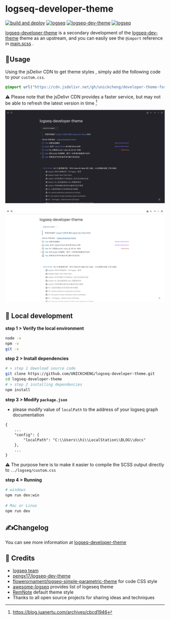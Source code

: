 # logseq-developer-theme

[![build and deploy](https://img.shields.io/github/workflow/status/UNICKCHENG/logseq-developer-theme/build%20and%20deploy/main?label=build)](https://github.com/UNICKCHENG/logseq-developer-theme/actions/workflows/build-and-deploy.yml)
[![logseq](https://img.shields.io/github/v/release/UNICKCHENG/logseq-developer-theme)](https://github.com/UNICKCHENG/logseq-developer-theme/releases)
[![logseq-dev-theme](https://img.shields.io/github/workflow/status/pengx17/logseq-dev-theme/Deploy/main?label=logseq-dev-theme)](https://github.com/pengx17/logseq-dev-theme/actions/workflows/main.yml)
[![logseq](https://img.shields.io/github/v/release/logseq/logseq?label=logseq)](https://github.com/logseq/logseq/releases)

[logseq-developer-theme](https://github.com/UNICKCHENG/logseq-developer-theme) is a secondary development of the [logseq-dev-theme](https://github.com/pengx17/logseq-dev-theme) theme as an upstream, and you can easily see the `@import` reference in [main.scss](scss/main.scss) . 

## 🎉Usage

Using the jsDelivr CDN to get theme styles , simply add the following code to your `custom.css`. 

```css
@import url("https://cdn.jsdelivr.net/gh/unickcheng/developer-theme-for-logseq@release/custom.css");
```
⚠️ Please note that the jsDelivr CDN provides a faster service, but may not be able to refresh the latest version in time [^1]

![](assets/Pasted%20image%2020221210144603.png)

![](assets/Pasted%20image%2020221210144549.png)

## 🚀 Local development

**step 1 > Verify the local environment**
```bash
node -v
npm -v
git -v
```

**step 2 > Install dependencies**
```bash
# > step 1 download source code
git clone https://github.com/UNICKCHENG/logseq-developer-theme.git
cd logseq-developer-theme
# > step 2 installing dependencies
npm install
```

**step 3 > Modify  `package.json`**
- please modify value of `localPath` to the address of your logseq graph documentation
```
{
	...
    "config": {
        "localPath": "C:\\Users\\hi\\LocalStation\\BLOG\\docs"
    },
	...
}
```
⚠️ The purpose here is to make it easier to compile the SCSS output directly to `../logseq/custom.css`

**step 4 > Running**
```bash
# windows
npm run dev:win

# Mac or Linux
npm run dev
```

## ✍️Changelog

You can see more information at [logseq-developer-theme](https://docs.unickcheng.cc/#/page/logseq-developer-theme)

## 💖 Credits

- [logseq team](https://github.com/logseq/logseq)
- [pengx17/logseq-dev-theme](https://github.com/pengx17/logseq-dev-theme)
- [flowerornament/logseq-simple-parametric-theme](https://github.com/flowerornament/logseq-simple-parametric-theme) for code CSS style
- [awesome-logseq](https://github.com/logseq/awesome-logseq) provides list of logeseq theme
- [RemNote](https://github.com/orgs/remnoteio/repositories) default theme style
- Thanks to all open source projects for sharing ideas and techniques

[^1]: https://blog.juanertu.com/archives/cbcd1946
